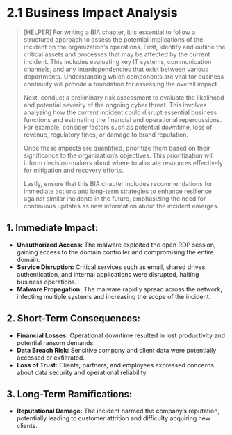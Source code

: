 # 2.1 Business Impact Analysis

> [HELPER] For writing a BIA chapter, it is essential to follow a structured approach to assess the potential implications of the incident on the organization’s operations. First, identify and outline the critical assets and processes that may be affected by the current incident. This includes evaluating key IT systems, communication channels, and any interdependencies that exist between various departments. Understanding which components are vital for business continuity will provide a foundation for assessing the overall impact.
>
> Next, conduct a preliminary risk assessment to evaluate the likelihood and potential severity of the ongoing cyber threat. This involves analyzing how the current incident could disrupt essential business functions and estimating the financial and operational repercussions. For example, consider factors such as potential downtime, loss of revenue, regulatory fines, or damage to brand reputation. 
>
> Once these impacts are quantified, prioritize them based on their significance to the organization’s objectives. This prioritization will inform decision-makers about where to allocate resources effectively for mitigation and recovery efforts. 
> 
> Lastly, ensure that this BIA chapter includes recommendations for immediate actions and long-term strategies to enhance resilience against similar incidents in the future, emphasizing the need for continuous updates as new information about the incident emerges.

## 1. Immediate Impact:

- **Unauthorized Access:** The malware exploited the open RDP session, gaining access to the domain controller and compromising the entire domain.
- **Service Disruption:** Critical services such as email, shared drives, authentication, and internal applications were disrupted, halting business operations.
- **Malware Propagation:** The malware rapidly spread across the network, infecting multiple systems and increasing the scope of the incident.

## 2. Short-Term Consequences:

- **Financial Losses:** Operational downtime resulted in lost productivity and potential ransom demands.
- **Data Breach Risk:** Sensitive company and client data were potentially accessed or exfiltrated.
- **Loss of Trust:** Clients, partners, and employees expressed concerns about data security and operational reliability.

## 3. Long-Term Ramifications:

- **Reputational Damage:** The incident harmed the company’s reputation, potentially leading to customer attrition and difficulty acquiring new clients.

